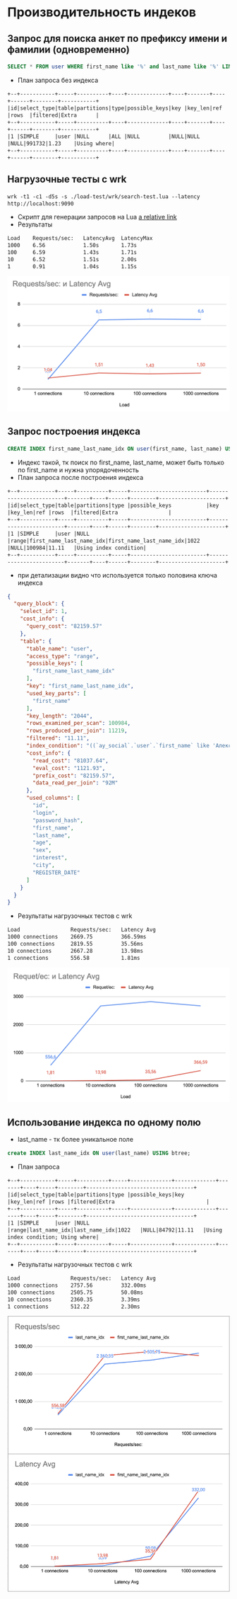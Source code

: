 # Производительность индеков

## Запрос для поиска анкет по префиксу имени и фамилии (одновременно)
```sql
SELECT * FROM user WHERE first_name like '%' and last_name like '%' LIMIT 100;
```
- План запроса без индекса
```
+--+-----------+-----+----------+----+-------------+----+-------+----+------+--------+-----------+
|id|select_type|table|partitions|type|possible_keys|key |key_len|ref |rows  |filtered|Extra      |
+--+-----------+-----+----------+----+-------------+----+-------+----+------+--------+-----------+
|1 |SIMPLE     |user |NULL      |ALL |NULL         |NULL|NULL   |NULL|991732|1.23    |Using where|
+--+-----------+-----+----------+----+-------------+----+-------+----+------+--------+-----------+
```


## Нагрузочные тесты с wrk
```shell script
wrk -t1 -c1 -d5s -s ./load-test/wrk/search-test.lua --latency http://localhost:9090
```
- Скрипт для генерации запросов на Lua [a relative link](wrk/search-test.lua)
- Результаты
```
Load    Requests/sec:	LatencyAvg  LatencyMax
1000 	6.56	        1.50s	    1.73s
100     6.59	        1.43s	    1.71s
10      6.52	        1.51s	    2.00s
1       0.91	        1.04s	    1.15s
```
![alt text](graphs/no_index.png)


## Запрос построения индекса
```sql
CREATE INDEX first_name_last_name_idx ON user(first_name, last_name) USING btree;
```
- Индекс такой, тк поиск по first_name, last_name, может быть только по first_name и нужна упорядоченность
- План запроса после построения индекса
```
+--+-----------+-----+----------+-----+------------------------+------------------------+-------+----+------+--------+---------------------+
|id|select_type|table|partitions|type |possible_keys           |key                     |key_len|ref |rows  |filtered|Extra                |
+--+-----------+-----+----------+-----+------------------------+------------------------+-------+----+------+--------+---------------------+
|1 |SIMPLE     |user |NULL      |range|first_name_last_name_idx|first_name_last_name_idx|1022   |NULL|100984|11.11   |Using index condition|
+--+-----------+-----+----------+-----+------------------------+------------------------+-------+----+------+--------+---------------------+
```
- при детализации видно что используется только половина ключа индекса
```json
{
  "query_block": {
    "select_id": 1,
    "cost_info": {
      "query_cost": "82159.57"
    },
    "table": {
      "table_name": "user",
      "access_type": "range",
      "possible_keys": [
        "first_name_last_name_idx"
      ],
      "key": "first_name_last_name_idx",
      "used_key_parts": [
        "first_name"
      ],
      "key_length": "2044",
      "rows_examined_per_scan": 100984,
      "rows_produced_per_join": 11219,
      "filtered": "11.11",
      "index_condition": "((`ay_social`.`user`.`first_name` like 'Алекс%') and (`ay_social`.`user`.`last_name` like 'Алекс%'))",
      "cost_info": {
        "read_cost": "81037.64",
        "eval_cost": "1121.93",
        "prefix_cost": "82159.57",
        "data_read_per_join": "92M"
      },
      "used_columns": [
        "id",
        "login",
        "password_hash",
        "first_name",
        "last_name",
        "age",
        "sex",
        "interest",
        "city",
        "REGISTER_DATE"
      ]
    }
  }
}
```
- Результаты нагрузочных тестов с wrk
```
Load	            Requests/sec:	Latency Avg
1000 connections    2669.75	        366.59ms
100 connections	    2819.55	        35.56ms
10 connections	    2667.28	        13.98ms
1 connections	    556.58	        1.81ms
```
![alt text](graphs/with_index.png)


## Использование индекса по одному полю
- last_name - тк более уникальное поле
```sql
create INDEX last_name_idx ON user(last_name) USING btree;
```
- План запроса
```
+--+-----------+-----+----------+-----+-------------+-------------+-------+----+-----+--------+----------------------------------+
|id|select_type|table|partitions|type |possible_keys|key          |key_len|ref |rows |filtered|Extra                             |
+--+-----------+-----+----------+-----+-------------+-------------+-------+----+-----+--------+----------------------------------+
|1 |SIMPLE     |user |NULL      |range|last_name_idx|last_name_idx|1022   |NULL|84792|11.11   |Using index condition; Using where|
+--+-----------+-----+----------+-----+-------------+-------------+-------+----+-----+--------+----------------------------------+
```
- Результаты нагрузочных тестов с wrk
```
Load	            Requests/sec:	Latency Avg
1000 connections    2757.56	        332.00ms
100 connections	    2505.75	        50.08ms
10 connections	    2360.35	        3.39ms
1 connections	    512.22	        2.30ms
```
![alt text](graphs/last_name_idx.png)
